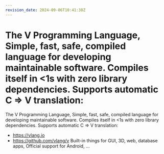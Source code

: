 ```yaml
---
revision_date: 2024-09-06T10:41:38Z
---
```

# The V Programming Language, Simple, fast, safe, compiled language for developing maintainable software. Compiles itself in \<1s with zero library dependencies. Supports automatic C => V translation:
The V Programming Language, Simple, fast, safe, compiled language for developing maintainable software. Compiles itself in \<1s with zero library dependencies. Supports automatic C => V translation:
* https://vlang.io
* https://github.com/vlang/v
Built-in things for GUI, 3D, web, database apps, Official support for Android, ...